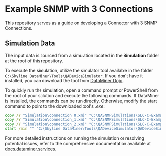 # Example SNMP with 3 Connections

This repository serves as a guide on developing a Connector with 3 SNMP Connections.

## Simulation Data

The input data is sourced from a simulation located in the **Simulation** folder at the root of this repository.

To execute the simulation, utilize the simulator tool available in the folder `C:\Skyline DataMiner\Tools\QADeviceSimulator`. If you don't have it installed, you can download the tool from [DataMiner Dojo](https://community.dataminer.services/download/skyline-device-simulator/).

To quickly run the simulation, open a command prompt or PowerShell from the root of your solution and execute the following commands. If DataMiner is installed, the commands can be run directly. Otherwise, modify the start command to point to the downloaded tool's *.exe*:

```cmd
copy /Y "Simulation\connection_0.xml" "C:\QASNMPSimulations\SLC-C-Example_SNMP-3-Connections-0_1.0.0.X.xml"
copy /Y "Simulation\connection_1.xml" "C:\QASNMPSimulations\SLC-C-Example_SNMP-3-Connections-1_1.0.0.X.xml"
copy /Y "Simulation\connection_2.xml" "C:\QASNMPSimulations\SLC-C-Example_SNMP-3-Connections-2_1.0.0.X.xml"
start /min "" "C:\Skyline DataMiner\Tools\QADeviceSimulator\QADeviceSimulator.exe" "SLC-C-Example_SNMP-3-Connections-0_1.0.0.X.xml" "SLC-C-Example_SNMP-3-Connections-1_1.0.0.X.xml" "SLC-C-Example_SNMP-3-Connections-2_1.0.0.X.xml"
```

For more detailed instructions on running the simulation or resolving potential issues, refer to the comprehensive documentation available at [docs.dataminer.services](https://docs.dataminer.services/user-guide/Reference/DataMiner_Tools/QADeviceSimulator/TOOQASNMPSimulator.html).
